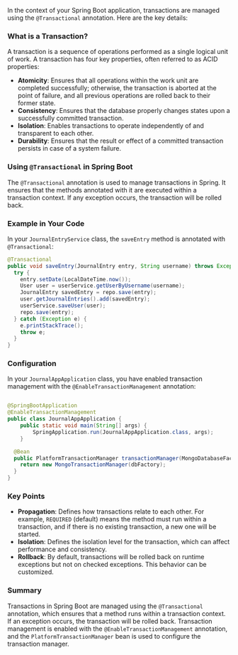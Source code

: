 In the context of your Spring Boot application, transactions are managed using the `@Transactional` annotation. Here are
the key details:

### What is a Transaction?

A transaction is a sequence of operations performed as a single logical unit of work. A transaction has four key
properties, often referred to as ACID properties:

- **Atomicity**: Ensures that all operations within the work unit are completed successfully; otherwise, the transaction
  is aborted at the point of failure, and all previous operations are rolled back to their former state.
- **Consistency**: Ensures that the database properly changes states upon a successfully committed transaction.
- **Isolation**: Enables transactions to operate independently of and transparent to each other.
- **Durability**: Ensures that the result or effect of a committed transaction persists in case of a system failure.

### Using `@Transactional` in Spring Boot

The `@Transactional` annotation is used to manage transactions in Spring. It ensures that the methods annotated with it
are executed within a transaction context. If any exception occurs, the transaction will be rolled back.

### Example in Your Code

In your `JournalEntryService` class, the `saveEntry` method is annotated with `@Transactional`:

```java
@Transactional
public void saveEntry(JournalEntry entry, String username) throws Exception {
  try {
    entry.setDate(LocalDateTime.now());
    User user = userService.getUserByUsername(username);
    JournalEntry savedEntry = repo.save(entry);
    user.getJournalEntries().add(savedEntry);
    userService.saveUser(user);
    repo.save(entry);
  } catch (Exception e) {
    e.printStackTrace();
    throw e;
  }
}
```

### Configuration

In your `JournalAppApplication` class, you have enabled transaction management with the `@EnableTransactionManagement`
annotation:

```java

@SpringBootApplication
@EnableTransactionManagement
public class JournalAppApplication {
    public static void main(String[] args) {
        SpringApplication.run(JournalAppApplication.class, args);
    }

  @Bean
  public PlatformTransactionManager transactionManager(MongoDatabaseFactory dbFactory) {
    return new MongoTransactionManager(dbFactory);
  }
}
```

### Key Points

- **Propagation**: Defines how transactions relate to each other. For example, `REQUIRED` (default) means the method
  must run within a transaction, and if there is no existing transaction, a new one will be started.
- **Isolation**: Defines the isolation level for the transaction, which can affect performance and consistency.
- **Rollback**: By default, transactions will be rolled back on runtime exceptions but not on checked exceptions. This
  behavior can be customized.

### Summary

Transactions in Spring Boot are managed using the `@Transactional` annotation, which ensures that a method runs within a
transaction context. If an exception occurs, the transaction will be rolled back. Transaction management is enabled with
the `@EnableTransactionManagement` annotation, and the `PlatformTransactionManager` bean is used to configure the
transaction manager.